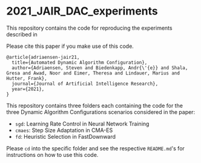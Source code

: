 # 2021_JAIR_DAC_experiments

This repository contains the code for reproducing the experiments described in 

Please cite this paper if you make use of this code.
```
@article{adriaensen-jair21,
  title={Automated Dynamic Algorithm Configuration},
  author={Adriaensen, Steven and Biedenkapp, Andr{\'{e}} and Shala, Gresa and Awad, Noor and Eimer, Theresa and Lindauer, Marius and Hutter, Frank},
  journal={Journal of Artificial Intelligence Research},
  year={2021},
}
```

This repository contains three folders each containing the code for the three Dynamic Algorithm Configurations scenarios considered in the paper:
* ```sgd```: Learning Rate Control in Neural Network Training
* ```cmaes```: Step Size Adaptation in CMA-ES
* ```fd```: Heuristic Selection in FastDownward


Please ```cd``` into the specific folder and see the respective ```README.md```'s for instructions on how to use this code.
